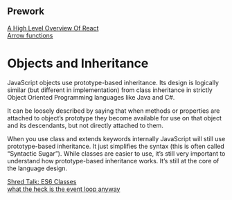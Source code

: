 ## Prework

[A High Level Overview Of React](https://www.youtube.com/watch?v=FRjlF74_EZk)  
[Arrow functions](https://wesbos.com/arrow-functions)

# Objects and Inheritance

JavaScript objects use prototype-based inheritance. Its design is logically similar (but different in implementation) from class inheritance in strictly Object Oriented Programming languages like Java and C#.

It can be loosely described by saying that when methods or properties are attached to object’s prototype they become available for use on that object and its descendants, but not directly attached to them.

When you use class and extends keywords internally JavaScript will still use prototype-based inheritance. It just simplifies the syntax (this is often called “Syntactic Sugar”). While classes are easier to use, it’s still very important to understand how prototype-based inheritance works. It’s still at the core of the language design.

[Shred Talk: ES6 Classes](https://youtu.be/9Yc5J3Ap9-4)  
[what the heck is the event loop anyway](https://www.youtube.com/watch?v=8aGhZQkoFbQ)
